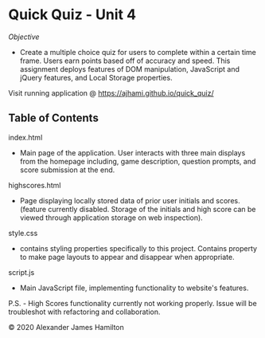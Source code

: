 # Quick Quiz - Unit 4

*Objective*
 
 * Create a multiple choice quiz for users to complete within a certain time frame. Users earn points based off of accuracy and speed. This assignment deploys features of DOM manipulation, JavaScript and jQuery features, and Local Storage properties.

Visit running application @ https://ajhami.github.io/quick_quiz/

## Table of Contents

index.html
 * Main page of the application. User interacts with three main displays from the homepage including, game description, question prompts, and score submission at the end.

highscores.html
 * Page displaying locally stored data of prior user initials and scores. (feature currently disabled. Storage of the initials and high score can be viewed through application storage on web inspection).
 
style.css
 * contains styling properties specifically to this project. Contains property to make page layouts to appear and disappear when appropriate.
  
script.js
 * Main JavaScript file, implementing functionality to website's features.
 
 P.S. - High Scores functionality currently not working properly. Issue will be troubleshot with refactoring and collaboration.


© 2020 Alexander James Hamilton
